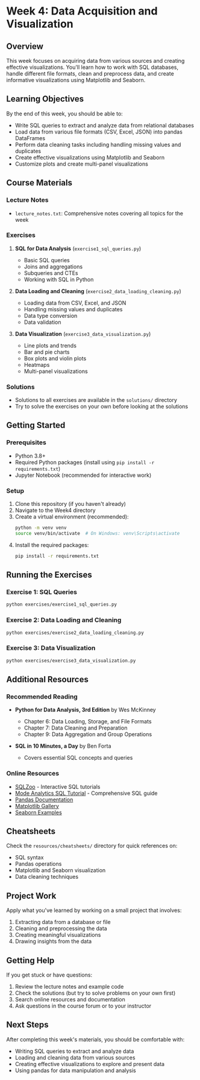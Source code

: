 # Week 4: Data Acquisition and Visualization

## Overview
This week focuses on acquiring data from various sources and creating effective visualizations. You'll learn how to work with SQL databases, handle different file formats, clean and preprocess data, and create informative visualizations using Matplotlib and Seaborn.

## Learning Objectives
By the end of this week, you should be able to:
- Write SQL queries to extract and analyze data from relational databases
- Load data from various file formats (CSV, Excel, JSON) into pandas DataFrames
- Perform data cleaning tasks including handling missing values and duplicates
- Create effective visualizations using Matplotlib and Seaborn
- Customize plots and create multi-panel visualizations

## Course Materials

### Lecture Notes
- `lecture_notes.txt`: Comprehensive notes covering all topics for the week

### Exercises
1. **SQL for Data Analysis** (`exercise1_sql_queries.py`)
   - Basic SQL queries
   - Joins and aggregations
   - Subqueries and CTEs
   - Working with SQL in Python

2. **Data Loading and Cleaning** (`exercise2_data_loading_cleaning.py`)
   - Loading data from CSV, Excel, and JSON
   - Handling missing values and duplicates
   - Data type conversion
   - Data validation

3. **Data Visualization** (`exercise3_data_visualization.py`)
   - Line plots and trends
   - Bar and pie charts
   - Box plots and violin plots
   - Heatmaps
   - Multi-panel visualizations

### Solutions
- Solutions to all exercises are available in the `solutions/` directory
- Try to solve the exercises on your own before looking at the solutions

## Getting Started

### Prerequisites
- Python 3.8+
- Required Python packages (install using `pip install -r requirements.txt`)
- Jupyter Notebook (recommended for interactive work)

### Setup
1. Clone this repository (if you haven't already)
2. Navigate to the Week4 directory
3. Create a virtual environment (recommended):
   ```bash
   python -m venv venv
   source venv/bin/activate  # On Windows: venv\Scripts\activate
   ```
4. Install the required packages:
   ```bash
   pip install -r requirements.txt
   ```

## Running the Exercises

### Exercise 1: SQL Queries
```bash
python exercises/exercise1_sql_queries.py
```

### Exercise 2: Data Loading and Cleaning
```bash
python exercises/exercise2_data_loading_cleaning.py
```

### Exercise 3: Data Visualization
```bash
python exercises/exercise3_data_visualization.py
```

## Additional Resources

### Recommended Reading
- **Python for Data Analysis, 3rd Edition** by Wes McKinney
  - Chapter 6: Data Loading, Storage, and File Formats
  - Chapter 7: Data Cleaning and Preparation
  - Chapter 9: Data Aggregation and Group Operations

- **SQL in 10 Minutes, a Day** by Ben Forta
  - Covers essential SQL concepts and queries

### Online Resources
- [SQLZoo](https://sqlzoo.net/) - Interactive SQL tutorials
- [Mode Analytics SQL Tutorial](https://mode.com/sql-tutorial/) - Comprehensive SQL guide
- [Pandas Documentation](https://pandas.pydata.org/docs/)
- [Matplotlib Gallery](https://matplotlib.org/stable/gallery/index.html)
- [Seaborn Examples](https://seaborn.pydata.org/examples/index.html)

## Cheatsheets
Check the `resources/cheatsheets/` directory for quick references on:
- SQL syntax
- Pandas operations
- Matplotlib and Seaborn visualization
- Data cleaning techniques

## Project Work
Apply what you've learned by working on a small project that involves:
1. Extracting data from a database or file
2. Cleaning and preprocessing the data
3. Creating meaningful visualizations
4. Drawing insights from the data

## Getting Help
If you get stuck or have questions:
1. Review the lecture notes and example code
2. Check the solutions (but try to solve problems on your own first)
3. Search online resources and documentation
4. Ask questions in the course forum or to your instructor

## Next Steps
After completing this week's materials, you should be comfortable with:
- Writing SQL queries to extract and analyze data
- Loading and cleaning data from various sources
- Creating effective visualizations to explore and present data
- Using pandas for data manipulation and analysis
